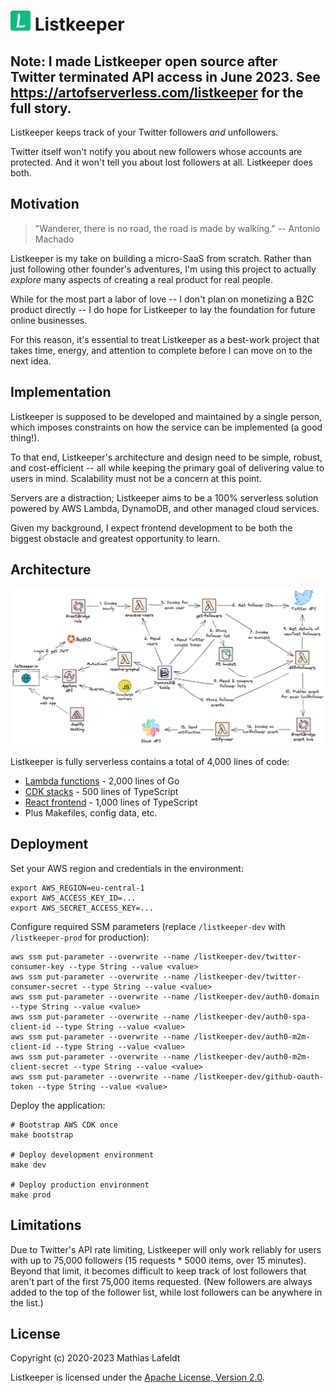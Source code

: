 # ![](app/public/favicon-32x32.png) Listkeeper

## Note: I made Listkeeper open source after Twitter terminated API access in June 2023. See <https://artofserverless.com/listkeeper> for the full story.

Listkeeper keeps track of your Twitter followers _and_ unfollowers.

Twitter itself won't notify you about new followers whose accounts are protected. And it won't tell you about lost followers at all. Listkeeper does both.

## Motivation

> "Wanderer, there is no road, the road is made by walking." -- Antonio Machado

Listkeeper is my take on building a micro-SaaS from scratch. Rather than just following other founder's adventures, I'm using this project to actually _explore_ many aspects of creating a real product for real people.

While for the most part a labor of love -- I don't plan on monetizing a B2C product directly -- I do hope for Listkeeper to lay the foundation for future online businesses.

For this reason, it's essential to treat Listkeeper as a best-work project that takes time, energy, and attention to complete before I can move on to the next idea.

## Implementation

Listkeeper is supposed to be developed and maintained by a single person, which imposes constraints on how the service can be implemented (a good thing!).

To that end, Listkeeper's architecture and design need to be simple, robust, and cost-efficient -- all while keeping the primary goal of delivering value to users in mind. Scalability must not be a concern at this point.

Servers are a distraction; Listkeeper aims to be a 100% serverless solution powered by AWS Lambda, DynamoDB, and other managed cloud services.

Given my background, I expect frontend development to be both the biggest obstacle and greatest opportunity to learn.

## Architecture

![](architecture.png)

Listkeeper is fully serverless contains a total of 4,000 lines of code:

- [Lambda functions](functions) - 2,000 lines of Go
- [CDK stacks](infra) - 500 lines of TypeScript
- [React frontend](app) - 1,000 lines of TypeScript
- Plus Makefiles, config data, etc.

## Deployment

Set your AWS region and credentials in the environment:

```console
export AWS_REGION=eu-central-1
export AWS_ACCESS_KEY_ID=...
export AWS_SECRET_ACCESS_KEY=...
```

Configure required SSM parameters (replace `/listkeeper-dev` with `/listkeeper-prod` for production):

```console
aws ssm put-parameter --overwrite --name /listkeeper-dev/twitter-consumer-key --type String --value <value>
aws ssm put-parameter --overwrite --name /listkeeper-dev/twitter-consumer-secret --type String --value <value>
aws ssm put-parameter --overwrite --name /listkeeper-dev/auth0-domain --type String --value <value>
aws ssm put-parameter --overwrite --name /listkeeper-dev/auth0-spa-client-id --type String --value <value>
aws ssm put-parameter --overwrite --name /listkeeper-dev/auth0-m2m-client-id --type String --value <value>
aws ssm put-parameter --overwrite --name /listkeeper-dev/auth0-m2m-client-secret --type String --value <value>
aws ssm put-parameter --overwrite --name /listkeeper-dev/github-oauth-token --type String --value <value>
```

Deploy the application:

```console
# Bootstrap AWS CDK once
make bootstrap

# Deploy development environment
make dev

# Deploy production environment
make prod
```

## Limitations

Due to Twitter's API rate limiting, Listkeeper will only work reliably for users with up to 75,000 followers (15 requests \* 5000 items, over 15 minutes). Beyond that limit, it becomes difficult to keep track of lost followers that aren't part of the first 75,000 items requested. (New followers are always added to the top of the follower list, while lost followers can be anywhere in the list.)

## License

Copyright (c) 2020-2023 Mathias Lafeldt

Listkeeper is licensed under the [Apache License, Version 2.0](LICENSE).

